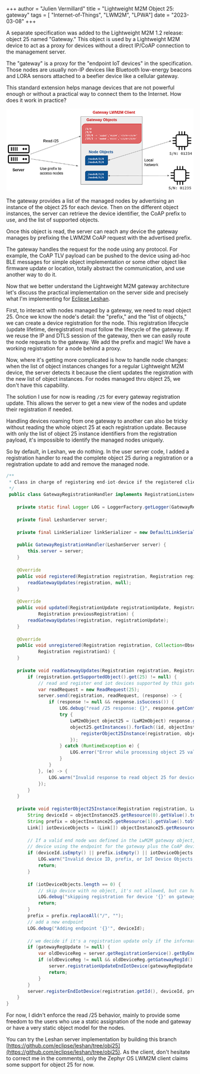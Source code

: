 +++
author = "Julien Vermillard"
title = "Lightweight M2M Object 25: gateway"
tags = [ "Internet-of-Things", "LWM2M", "LPWA"]
date = "2023-03-08"
+++

A separate specification was added to the Lightweight M2M 1.2 release: object 25 named "Gateway." This object is used by a Lightweight M2M device to act as a proxy for devices without a direct IP/CoAP connection to the management server.

The "gateway" is a proxy for the "endpoint IoT devices" in the specification. Those nodes are usually non-IP devices like Bluetooth low-energy beacons and LORA sensors attached to a beefier device like a cellular gateway.

This standard extension helps manage devices that are not powerful enough or without a practical way to connect them to the Internet.
How does it work in practice?

![LWM2M gateway object](/images/gateway.png)

The gateway provides a list of the managed nodes by advertising an instance of the object 25 for each device. Then on the different object instances, the server can retrieve the device identifier, the CoAP prefix to use, and the list of supported objects.

Once this object is read, the server can reach any device the gateway manages by prefixing the LWM2M CoAP request with the advertised prefix.

The gateway handles the request for the node using any protocol. For example, the CoAP TLV payload can be pushed to the device using ad-hoc BLE messages for simple object implementation or some other object like firmware update or location, totally abstract the communication, and use another way to do it.

Now that we better understand the Lightweight M2M gateway architecture let's discuss the practical implementation on the server side and precisely what I'm implementing for [Eclipse Leshan](https://eclipse.org/leshan).

First, to interact with nodes managed by a gateway, we need to read object 25. Once we know the node's detail: the "prefix," and the "list of objects," we can create a device registration for the node. This registration lifecycle (update lifetime, deregistration) must follow the lifecycle of the gateway. If we reuse the IP and DTLS session of the gateway, then we can easily route the node requests to the gateway. We add the prefix and magic! We have a working registration for a node behind a proxy.

Now, where it's getting more complicated is how to handle node changes: when the list of object instances changes for a regular Lightweight M2M device, the server detects it because the client updates the registration with the new list of object instances. For nodes managed thru object 25, we don't have this capability.

The solution I use for now is reading `/25` for every gateway registration update. This allows the server to get a new view of the nodes and update their registration if needed.

Handling devices roaming from one gateway to another can also be tricky without reading the whole object 25 at each registration update. Because with only the list of object 25 instance identifiers from the registration payload, it's impossible to identify the managed nodes uniquely.

So by default, in Leshan, we do nothing. In the user server code, I added a registration handler to read the complete object 25 during a registration or a registration update to add and remove the managed node.

```java
/**
 * Class in charge of registering end-iot-device if the registered client advertise for some object 25.
 */
 public class GatewayRegistrationHandler implements RegistrationListener {

    private static final Logger LOG = LoggerFactory.getLogger(GatewayRegistrationHandler.class);

    private final LeshanServer server;

    private final LinkSerializer linkSerializer = new DefaultLinkSerializer();

    public GatewayRegistrationHandler(LeshanServer server) {
        this.server = server;
    }

    @Override
    public void registered(Registration registration, Registration registration1, Collection<Observation> collection) {
        readGatewayUpdates(registration, null);
    }

    @Override
    public void updated(RegistrationUpdate registrationUpdate, Registration registration,
            Registration previousRegistration) {
        readGatewayUpdates(registration, registrationUpdate);
    }

    @Override
    public void unregistered(Registration registration, Collection<Observation> collection, boolean expired,
            Registration registration1) {
    }

    private void readGatewayUpdates(Registration registration, RegistrationUpdate gatewayRegUpdate) {
        if (registration.getSupportedObject().get(25) != null) {
            // read and register end iot devices supported by this gateway
            var readRequest = new ReadRequest(25);
            server.send(registration, readRequest, (response) -> {
                if (response != null && response.isSuccess()) {
                    LOG.debug("read /25 response: {}", response.getContent());
                    try {
                        LwM2mObject object25 = (LwM2mObject) response.getContent();
                        object25.getInstances().forEach((id, objectInstance25) -> {
                            registerObject25Instance(registration, objectInstance25, gatewayRegUpdate);
                        });
                    } catch (RuntimeException e) {
                        LOG.error("Error while processing object 25 value", e);
                    }
                }
            }, (e) -> {
                LOG.warn("Invalid response to read object 25 for device '{}': '{}'", registration.getEndpoint(), e.getMessage());
            });
        }
    }

    private void registerObject25Instance(Registration registration, LwM2mObjectInstance objectInstance25, RegistrationUpdate gatewayRegUpdate) {
        String deviceId = objectInstance25.getResource(0).getValue().toString();
        String prefix = objectInstance25.getResource(1).getValue().toString();
        Link[] iotDeviceObjects = (Link[]) objectInstance25.getResource(3).getValue();

        // If a valid end node was defined in the LwM2M gateway object, register a new
        // device using the endpoint for the gateway plus the CoAP device prefix
        if (deviceId.isEmpty() || prefix.isEmpty() || iotDeviceObjects == null) {
            LOG.warn("Invalid device ID, prefix, or IoT Device Objects, gateway '{}', object25 instance: '{}'", registration.getEndpoint(), objectInstance25);
            return;
        }

        if (iotDeviceObjects.length == 0) {
            // skip device with no object, it's not allowed, but can happen if the device is not totally initialized
            LOG.debug("skipping registration for device '{}' on gateway '{}' because it's object list is empty", deviceId, registration.getEndpoint());
            return;
        }
        prefix = prefix.replaceAll("/", "");
        // add a new endpoint
        LOG.debug("Adding endpoint '{}'", deviceId);

        // we decide if it's a registration update only if the information didn't changed
        if (gatewayRegUpdate != null) {
            var oldDeviceReg = server.getRegistrationService().getByEndpoint(deviceId);
            if (oldDeviceReg != null && oldDeviceReg.getGatewayRegId().equals(registration.getId()) && oldDeviceReg.getEndpoint().equals(deviceId) && oldDeviceReg.getGatewayPrefix().equals(prefix)) {
                server.registrationUpdateEndIotDevice(gatewayRegUpdate, oldDeviceReg.getId(), deviceId, prefix, iotDeviceObjects);
                return;
            }
        }
        server.registerEndIotDevice(registration.getId(), deviceId, prefix, iotDeviceObjects);
    }
}
```

For now, I didn't enforce the read /25 behavior, mainly to provide some freedom to the users who use a static assignation of the node and gateway or have a very static object model for the nodes.

You can try the Leshan server implementation by building this branch [https://github.com/eclipse/leshan/tree/obj25](https://github.com/eclipse/leshan/tree/obj25). As the client, don't hesitate to correct me in the comments), only the Zephyr OS LWM2M client claims some support for object 25 for now.
